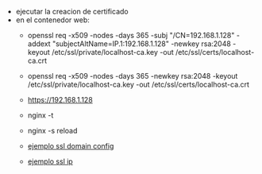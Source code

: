 - ejecutar la creacion de certificado
- en el contenedor web:
  - openssl req -x509 -nodes -days 365 -subj "/CN=192.168.1.128" -addext "subjectAltName=IP.1:192.168.1.128" -newkey rsa:2048 -keyout /etc/ssl/private/localhost-ca.key -out /etc/ssl/certs/localhost-ca.crt 
  - openssl req -x509 -nodes -days 365 -newkey rsa:2048 -keyout /etc/ssl/private/localhost-ca.key -out /etc/ssl/certs/localhost-ca.crt

  - https://192.168.1.128
  - nginx -t
  - nginx -s reload
  - [ejemplo ssl domain config](https://codingwithmanny.medium.com/configure-self-signed-ssl-for-nginx-docker-from-a-scratch-7c2bcd5478c6)
  - [ejemplo ssl ip](https://help.kendis.io/en/articles/3382550-configure-ssl-for-docker)
  